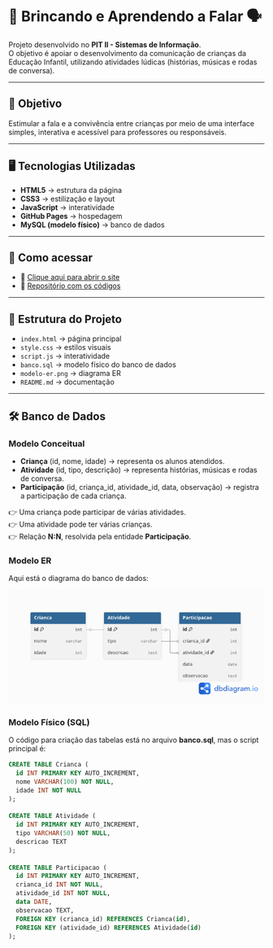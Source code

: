 
# 🎲 Brincando e Aprendendo a Falar 🗣️

Projeto desenvolvido no **PIT II - Sistemas de Informação**.  
O objetivo é apoiar o desenvolvimento da comunicação de crianças da Educação Infantil, utilizando atividades lúdicas (histórias, músicas e rodas de conversa).

---

## 🌟 Objetivo
Estimular a fala e a convivência entre crianças por meio de uma interface simples, interativa e acessível para professores ou responsáveis.

---

## 🖥️ Tecnologias Utilizadas
- **HTML5** → estrutura da página  
- **CSS3** → estilização e layout  
- **JavaScript** → interatividade  
- **GitHub Pages** → hospedagem  
- **MySQL (modelo físico)** → banco de dados  

---

## 🚀 Como acessar
- 🔗 [Clique aqui para abrir o site](https://yarxcat.github.io/brincando-falando/)
- 📂 [Repositório com os códigos](https://github.com/yarxcat/brincando-falando)

---

## 📂 Estrutura do Projeto
- `index.html` → página principal  
- `style.css` → estilos visuais  
- `script.js` → interatividade  
- `banco.sql` → modelo físico do banco de dados  
- `modelo-er.png` → diagrama ER  
- `README.md` → documentação  

---

## 🛠️ Banco de Dados

### Modelo Conceitual
- **Criança** (id, nome, idade) → representa os alunos atendidos.  
- **Atividade** (id, tipo, descrição) → representa histórias, músicas e rodas de conversa.  
- **Participação** (id, criança_id, atividade_id, data, observação) → registra a participação de cada criança.  

👉 Uma criança pode participar de várias atividades.  
👉 Uma atividade pode ter várias crianças.  
👉 Relação **N:N**, resolvida pela entidade **Participação**.  

### Modelo ER
Aqui está o diagrama do banco de dados:  

![Modelo ER](./modelo-er.png)

### Modelo Físico (SQL)
O código para criação das tabelas está no arquivo **banco.sql**, mas o script principal é:  

```sql
CREATE TABLE Crianca (
  id INT PRIMARY KEY AUTO_INCREMENT,
  nome VARCHAR(100) NOT NULL,
  idade INT NOT NULL
);

CREATE TABLE Atividade (
  id INT PRIMARY KEY AUTO_INCREMENT,
  tipo VARCHAR(50) NOT NULL,
  descricao TEXT
);

CREATE TABLE Participacao (
  id INT PRIMARY KEY AUTO_INCREMENT,
  crianca_id INT NOT NULL,
  atividade_id INT NOT NULL,
  data DATE,
  observacao TEXT,
  FOREIGN KEY (crianca_id) REFERENCES Crianca(id),
  FOREIGN KEY (atividade_id) REFERENCES Atividade(id)
);
